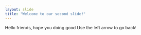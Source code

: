 ```yaml
---
layout: slide
title: "Welcome to our second slide!"
---
```

Hello friends, hope you doing good
Use the left arrow to go back!
